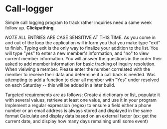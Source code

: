 # Call-logger
Simple call logging program to track rather inquiries need a same week follow up.
**Clickpathing**

*NOTE* ALL ENTRIES ARE CASE SENSITIVE AT THIS TIME.
As you come in and out of the loop the application will inform you that you make type "exit" to finish. Typing exit is the only way to finalize your addition to the list.
You will type "yes" to enter a new member's information, and "no" to view current member information.
You will answer the questions in the order their asked to add member information for basic tracking of inquiry resolution.
When vieiwing a member. Please enter the number correlated with the member to receive their data and determine if a call back is needed.
Was attempting to add a function to clear all member with "Yes" under resolved on each Saturday -- this will be added in a later build.


Targeted requirements are as follows:
Create a dictionary or list, populate it with several values, retrieve at least one value, and use it in your program
Implement a regular expression (regex) to ensure a field either a phone number or an email address is always stored and displayed in the same format
Calculate and display data based on an external factor (ex: get the current date, and display how many days remaining until some event)

